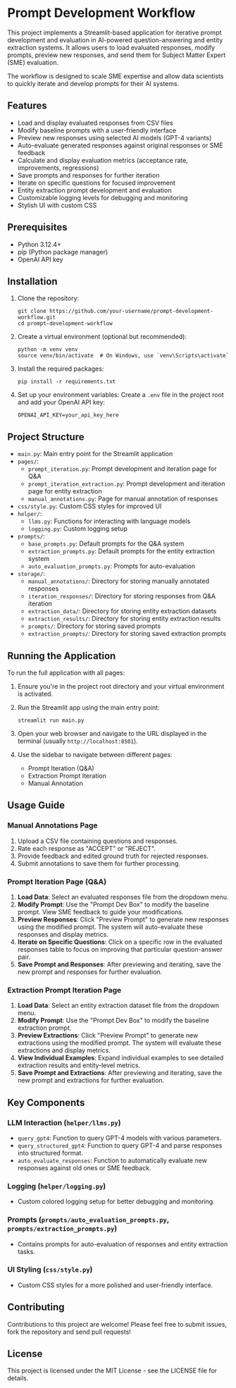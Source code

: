 # Prompt Development Workflow

This project implements a Streamlit-based application for iterative prompt development and evaluation in AI-powered question-answering and entity extraction systems. It allows users to load evaluated responses, modify prompts, preview new responses, and send them for Subject Matter Expert (SME) evaluation.

The workflow is designed to scale SME expertise and allow data scientists to quickly iterate and develop prompts for their AI systems.

## Features

- Load and display evaluated responses from CSV files
- Modify baseline prompts with a user-friendly interface
- Preview new responses using selected AI models (GPT-4 variants)
- Auto-evaluate generated responses against original responses or SME feedback
- Calculate and display evaluation metrics (acceptance rate, improvements, regressions)
- Save prompts and responses for further iteration
- Iterate on specific questions for focused improvement
- Entity extraction prompt development and evaluation
- Customizable logging levels for debugging and monitoring
- Stylish UI with custom CSS

## Prerequisites

- Python 3.12.4+
- pip (Python package manager)
- OpenAI API key

## Installation

1. Clone the repository:
   ```
   git clone https://github.com/your-username/prompt-development-workflow.git
   cd prompt-development-workflow
   ```

2. Create a virtual environment (optional but recommended):
   ```
   python -m venv venv
   source venv/bin/activate  # On Windows, use `venv\Scripts\activate`
   ```

3. Install the required packages:
   ```
   pip install -r requirements.txt
   ```

4. Set up your environment variables:
   Create a `.env` file in the project root and add your OpenAI API key:
   ```
   OPENAI_API_KEY=your_api_key_here
   ```

## Project Structure

- `main.py`: Main entry point for the Streamlit application
- `pages/`:
  - `prompt_iteration.py`: Prompt development and iteration page for Q&A
  - `prompt_iteration_extraction.py`: Prompt development and iteration page for entity extraction
  - `manual_annotations.py`: Page for manual annotation of responses
- `css/style.py`: Custom CSS styles for improved UI
- `helper/`:
  - `llms.py`: Functions for interacting with language models
  - `logging.py`: Custom logging setup
- `prompts/`:
  - `base_prompts.py`: Default prompts for the Q&A system
  - `extraction_prompts.py`: Default prompts for the entity extraction system
  - `auto_evaluation_prompts.py`: Prompts for auto-evaluation
- `storage/`:
  - `manual_annotations/`: Directory for storing manually annotated responses
  - `iteration_responses/`: Directory for storing responses from Q&A iteration
  - `extraction_data/`: Directory for storing entity extraction datasets
  - `extraction_results/`: Directory for storing entity extraction results
  - `prompts/`: Directory for storing saved prompts
  - `extraction_prompts/`: Directory for storing saved extraction prompts

## Running the Application

To run the full application with all pages:

1. Ensure you're in the project root directory and your virtual environment is activated.

2. Run the Streamlit app using the main entry point:
   ```
   streamlit run main.py
   ```

3. Open your web browser and navigate to the URL displayed in the terminal (usually `http://localhost:8501`).

4. Use the sidebar to navigate between different pages:
   - Prompt Iteration (Q&A)
   - Extraction Prompt Iteration
   - Manual Annotation

## Usage Guide

### Manual Annotations Page

1. Upload a CSV file containing questions and responses.
2. Rate each response as "ACCEPT" or "REJECT".
3. Provide feedback and edited ground truth for rejected responses.
4. Submit annotations to save them for further processing.

### Prompt Iteration Page (Q&A)

1. **Load Data**: Select an evaluated responses file from the dropdown menu.
2. **Modify Prompt**: Use the "Prompt Dev Box" to modify the baseline prompt. View SME feedback to guide your modifications.
3. **Preview Responses**: Click "Preview Prompt" to generate new responses using the modified prompt. The system will auto-evaluate these responses and display metrics.
4. **Iterate on Specific Questions**: Click on a specific row in the evaluated responses table to focus on improving that particular question-answer pair.
5. **Save Prompt and Responses**: After previewing and iterating, save the new prompt and responses for further evaluation.

### Extraction Prompt Iteration Page

1. **Load Data**: Select an entity extraction dataset file from the dropdown menu.
2. **Modify Prompt**: Use the "Prompt Dev Box" to modify the baseline extraction prompt.
3. **Preview Extractions**: Click "Preview Prompt" to generate new extractions using the modified prompt. The system will evaluate these extractions and display metrics.
4. **View Individual Examples**: Expand individual examples to see detailed extraction results and entity-level metrics.
5. **Save Prompt and Extractions**: After previewing and iterating, save the new prompt and extractions for further evaluation.

## Key Components

### LLM Interaction (`helper/llms.py`)

- `query_gpt4`: Function to query GPT-4 models with various parameters.
- `query_structured_gpt4`: Function to query GPT-4 and parse responses into structured format.
- `auto_evaluate_responses`: Function to automatically evaluate new responses against old ones or SME feedback.

### Logging (`helper/logging.py`)

- Custom colored logging setup for better debugging and monitoring.

### Prompts (`prompts/auto_evaluation_prompts.py`, `prompts/extraction_prompts.py`)

- Contains prompts for auto-evaluation of responses and entity extraction tasks.

### UI Styling (`css/style.py`)

- Custom CSS styles for a more polished and user-friendly interface.

## Contributing

Contributions to this project are welcome! Please feel free to submit issues, fork the repository and send pull requests!

## License

This project is licensed under the MIT License - see the LICENSE file for details.
